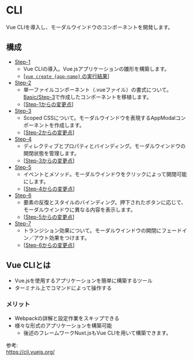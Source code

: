 # CLI  
Vue CLIを導入し、モーダルウインドウのコンポーネントを開発します。  

## 構成
* [Step-1](./step-1)  
    * Vue CLIの導入。Vue.jsアプリケーションの雛形を構築します。
    * [[`vue create {app-name}` の実行結果](https://github.com/dsktschy/vue-introduction/commit/d78cf8d#diff-7d36e1b)]  
* [Step-2](./step-2)  
    * 単一ファイルコンポーネント（.vueファイル）の書式について。[Basic/Step-3](../basic/step-3)で作成したコンポーネントを移植します。
    * [[Step-1からの変更点](https://github.com/dsktschy/vue-introduction/commit/64563f7#diff-7d36e1b)]  
* [Step-3](./step-3)  
    * Scoped CSSについて。モーダルウインドウを表現するAppModalコンポーネントを作成します。
    * [[Step-2からの変更点](https://github.com/dsktschy/vue-introduction/commit/f7cf29d#diff-7d36e1b)]  
* [Step-4](./step-4)  
    * ディレクティブとプロパティとバインディング。モーダルウインドウの開閉状態を管理します。
    * [[Step-3からの変更点](https://github.com/dsktschy/vue-introduction/commit/589fed4#diff-7d36e1b)]  
* [Step-5](./step-5)  
    * イベントとメソッド。モーダルウインドウをクリックによって開閉可能にします。
    * [[Step-4からの変更点](https://github.com/dsktschy/vue-introduction/commit/bc564cc#diff-7d36e1b)]  
* [Step-6](./step-6)  
    * 要素の反復とスタイルのバインディング。押下されたボタンに応じて、モーダルウインドウに異なる内容を表示します。
    * [[Step-5からの変更点](https://github.com/dsktschy/vue-introduction/commit/e418c1b#diff-7d36e1b)]  
* [Step-7](./step-7)  
    * トランジション効果について。モーダルウインドウの開閉にフェードイン／アウト効果をつけます。
    * [[Step-6からの変更点](https://github.com/dsktschy/vue-introduction/commit/50e4f67#diff-7d36e1b)]  

## Vue CLIとは
* Vue.jsを使用するアプリケーションを簡単に構築するツール
* ターミナル上でコマンドによって操作する

### メリット
* Webpackの詳解と設定作業をスキップできる
* 様々な形式のアプリケーションを構築可能
  * 後述のフレームワークNuxt.jsもVue CLIを用いて構築できます。

参考:  
https://cli.vuejs.org/
